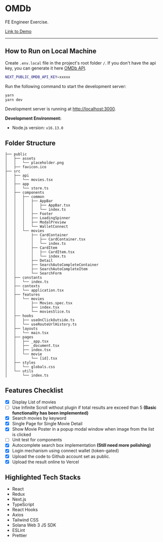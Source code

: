# OMDb

FE Engineer Exercise.

[Link to Demo](https://sultanpeyek-omdb.vercel.app/)

---

## How to Run on Local Machine

Create `.env.local` file in the project's root folder `/`. If you don't have the
api key, you can generate it here
[OMDb API](https://www.omdbapi.com/apikey.aspx).

```bash
NEXT_PUBLIC_OMDB_API_KEY=xxxxx
```

Run the following command to start the development server:

```bash
yarn
yarn dev
```

Development server is running at [http://localhost:3000](http://localhost:3000).

**Development Environment:**

- Node.js version: `v16.13.0`

## Folder Structure

```
├── public
│   ├── assets
│   │   └── placeholder.png
│   ├── favicon.ico
├── src
│   ├── api
│   │   └── movies.tsx
│   ├── app
│   │   └── store.ts
│   ├── components
│   │   ├── common
│   │   │   ├── AppBar
│   │   │   │   ├── AppBar.tsx
│   │   │   │   └── index.ts
│   │   │   ├── Footer
│   │   │   ├── LoadingSpinner
│   │   │   ├── ModalPreview
│   │   │   └── WalletConnect
│   │   └── movies
│   │       ├── CardContainer
│   │       │   ├── CardContainer.tsx
│   │       │   └── index.ts
│   │       ├── CardItem
│   │       │   ├── CardItem.tsx
│   │       │   └── index.ts
│   │       ├── Detail
│   │       ├── SearchAutoCompleteContainer
│   │       ├── SearchAutoCompleteItem
│   │       └── SearchForm
│   ├── constants
│   │   └── index.ts
│   ├── contexts
│   │   └── application.tsx
│   ├── features
│   │   └── movies
│   │       ├── Movies.spec.tsx
│   │       ├── index.tsx
│   │       └── moviesSlice.ts
│   ├── hooks
│   │   ├── useOnClickOutside.ts
│   │   └── useRouteUrlHistory.ts
│   ├── layouts
│   │   └── main.tsx
│   ├── pages
│   │   ├── _app.tsx
│   │   ├── _document.tsx
│   │   ├── index.tsx
│   │   └── movie
│   │       └── [id].tsx
│   ├── styles
│   │   └── globals.css
│   └── utils
│       └── index.ts
```

## Features Checklist

- [x] Display List of movies
- [ ] Use Infinite Scroll without plugin if total results are exceed than 5
      **(Basic functionality has been implemented)**
- [x] Search movies by keyword
- [x] Single Page for Single Movie Detail
- [x] Show Movie Poster in a popup modal window when image from the list is
      clicked
- [ ] Unit test for components
- [x] Autocomplete search box implementation **(Still need more polishing)**
- [x] Login mechanism using connect wallet (token-gated)
- [x] Upload the code to Github account set as public.
- [x] Upload the result online to Vercel

## Highlighted Tech Stacks

- React
- Redux
- Next.js
- TypeScript
- React Hooks
- Axios
- Tailwind CSS
- Solana Web 3 JS SDK
- ESLint
- Prettier
